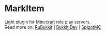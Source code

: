 # MarkItem
Light plugin for Minecraft role play servers.<br />
Read more on: [RuBukkit](http://rubukkit.org/threads/110621/) | [Bukkit Dev](http://dev.bukkit.org/bukkit-plugins/markitem/) | [SpigotMC](https://www.spigotmc.org/resources/12141/)
